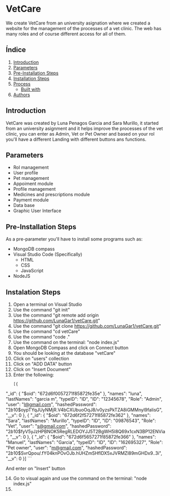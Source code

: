 # VetCare
We create VetCare from an university asignation where we created a website for the management of the processes of a vet clinic. The web has many roles and of course different access for all of them.

## Índice
1. [Introduction](#Introduction)
2. [Parameters](#Parameters)
3. [Pre-Installation Steps](#Pre-Installation-steps)
4. [Installation Steps](#Instalation-steps)
5. [Process](#Process)
   - [Built with](#Building)
6. [Authors](#Autors)

## Introduction
VetCare was created by Luna Penagos Garcia and Sara Murillo, it started from an university asignment and it helps improve the processes of the vet clinic, you can enter as Admin, Vet or Pet Owner and based on your rol you'll have a different Landing with different buttons ans functions.

## Parameters
- Rol management
- User profile
- Pet management
- Appoiment module
- Profile management
- Medicines and prescriptions module
- Payment module
- Data base
- Graphic User Interface

## Pre-Installation Steps
As a pre-parameter you'll have to install some programs such as:
   - MongoDB compass
   - Visual Studio Code (Specifically)
     - HTML
     - CSS
     - JavaScript
   - NodeJS

## Instalation Steps
1. Open a terminal on Visual Studio
2. Use the command "git init"
3. Use the command "git remote add origin https://github.com/LunaGar1/vetCare.git"
4. Use the command "git clone https://github.com/LunaGar1/vetCare.git"
5. Use the command "cd vetCare"
6. Use the command "code ."
7. Use the command on the terminal: "node index.js"
8. Open MongoDB Compass and click on Connect button
9. You should be looking at the database "vetCare"
10.  Click on "users" collection
11. Click on "ADD DATA" button
12. Click on "Insert Document"
13. Enter the following:
    ```
    [{
  "_id": {
    "$oid": "672d6f0057271f85872fe35e"
  },
  "names": "luna",
  "lastNames": "garcia m",
  "typeID": "ID",
  "ID": "12345678",
  "Role": "Admin",
  "user": "l@gmail.com",
  "hashedPassword": "$2b$10$oypTYqJUyNMjR.V4bCXUbuoOqJ8/v0yzsPkTZA8iGMMnyl9faIisG",
  "__v": 0
},
{
  "_id": {
    "$oid": "672d6f2f57271f85872fe362"
  },
  "names": "Sara",
  "lastNames": "Murillo",
  "typeID": "ID",
  "ID": "09876543",
  "Role": "Vet",
  "user": "s@gmail.com",
  "hashedPassword": "$2b$10$fyV5yJzHPBNOK5RegRLEDOYJJ5T2BgWH5l8Q69x1cxN3BP12ENVia",
  "__v": 0
},
{
  "_id": {
    "$oid": "672d6f5657271f85872fe366"
  },
  "names": "Manuel",
  "lastNames": "Garcia",
  "typeID": "ID",
  "ID": "162695327",
  "Role": "Pet owner",
  "user": "m@gmail.com",
  "hashedPassword": "$2b$10$SvrQpou/.fY04knPOvOJb.hUHZmSHflDX5xJVRMZl89mGHDx9..3i",
  "__v": 0
}]
    ``` 

And enter on "Insert" button

14. Go to visual again and use the command on the terminal: "node index.js"
15. 
